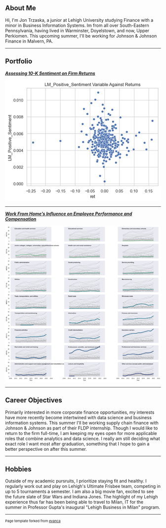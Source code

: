 ## About Me

Hi, I'm Jon Trzaska, a junior at Lehigh University studying Finance with a minor in Business Information Systems. Im from all over South-Eastern Pennsylvania, having lived in Warminster, Doyelstown, and now, Upper Perkiomen. This upcoming summer, I'll be working for Johnson & Johnson Finance in Malvern, PA. 

---

## Portfolio

<!-- You can link to other websites, PDFs in this repo, and other pages in this repo -->

_**[Assessing 10-K Sentiment on Firm Returns](report/report.md)**_

<img src="report/output_13_0.png?raw=true"/>

---

_**[Work From Home’s Influence on Employee Performance and Compensation](https://andrewschac.github.io/stash-ka/)**_

<img src="https://github.com/andrewschac/stash-ka/blob/main/pics/multiple_time_series.jpg?raw=true"/>

---


## Career Objectives

Primarily interested in more corporate finance opportunities, my interests have more recently become intertwined with data science and business information systems. 
This summer I'll be working supply chain finance with Johnson & Johnson as part of their FLDP internship. Though I would like to return to the firm full-time, I am keeping my eyes open for more applicable roles that combine analytics and data science. I really am still deciding what exact role I want most after graduation, something that I hope to gain a better perspective on after this summer. 

---

## Hobbies

Outside of my academic pursruits, I prioritize staying fit and healthy. I regularly work out and play on Lehigh's Ultimate Frisbee team, competing in up to 5 tournaments a semester. I am also a big movie fan, excited to see the future slate of Star Wars and Indiana Jones. The highlight of my Lehigh experience thus far has been being able to travel to Milan, IT for the summer in Professor Gupta's inaugural "Lehigh Business in Milan" program. 

---
<p style="font-size:11px">Page template forked from <a href="https://github.com/evanca/quick-portfolio">evanca</a></p>
<!-- Remove above link if you don't want to attibute -->
